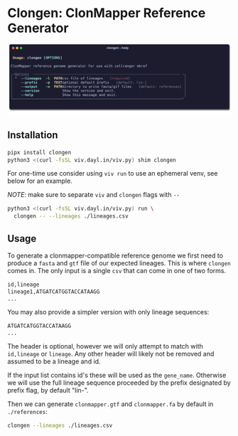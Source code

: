 # Clongen: ClonMapper Reference Generator

<p align='center'>
<img src='https://raw.githubusercontent.com/brocklab/clongen/main/assets/help.svg' width =800>
</p>

## Installation

```sh
pipx install clongen 
python3 <(curl -fsSL viv.dayl.in/viv.py) shim clongen
```

For one-time use consider using `viv run` to use an ephemeral venv, see below for an example.

*NOTE*: make sure to separate `viv` and `clongen` flags with `--`

```sh
python3 <(curl -fsSL viv.dayl.in/viv.py) run \
  clongen -- --lineages ./lineages.csv
```

## Usage

To generate a clonmapper-compatible reference genome we
first need to produce a `fasta` and `gtf` file of our expected lineages.
This is where `clongen` comes in.
The only input is a single `csv` that can come in one of two forms.

```csv
id,lineage
lineage1,ATGATCATGGTACCATAAGG
...
```

You may also provide a simpler version with only lineage sequences:

```csv
ATGATCATGGTACCATAAGG
...
```

The header is optional, however we will only attempt to match with `id,lineage` or `lineage`.
Any other header will likely not be removed and assumed to be a lineage and id.

If the input list contains id's these will be used as the `gene_name`.
Otherwise we will use the full lineage sequence proceeded by the prefix designated by prefix flag, by default "lin-".

Then we can generate `clonmapper.gtf` and `clonmapper.fa` by default in `./references`:

```sh
clongen --lineages ./lineages.csv
```

<!--TODO: add instructions for generating reference genome with cellranger mkref and included script-->
